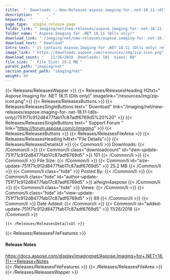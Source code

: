 ```yaml
---
title:  "  Downloads ---New-Releases-aspose.imaging-for-.net-18.11-(dlls-only) . " 
description:  "    . " 
keywords:  "    . " 
page_type:  single_release_page
folder_link: " imaging/net/new-releases/aspose.imaging-for-.net-18.11-(dlls-only)/"
folder_name: " Aspose.Imaging for .NET 18.11 (Dlls only)"
download_link: " /imaging/net/new-releases/aspose.imaging-for-.net-18.11-(dlls-only)/751f71c912d8477fab17c87adf6769d5"
download_text: " Download"
Intro_text: " It contains Aspose.Imaging for .NET 18.11 (Dlls only) release."
image_link: " https://downloads.aspose.com/resources/img/zip-icon.png"
download_count: "   11/26/2018  Downloads: 101  Views: 88"
file_size: "  File Size: 25.2 MB "
parent_path: "imaging/net"
section_parent_path: "imaging/net"
weight: 80 
---
```


{{< Releases/ReleasesWapper >}}
  {{< Releases/ReleasesHeading H2txt=" Aspose.Imaging for .NET 18.11 (Dlls only)" imagelink="/resources/img/zip-icon.png">}}
  {{< Releases/ReleasesButtons >}}
    {{< Releases/ReleasesSingleButtons text=" Download" link="/imaging/net/new-releases/aspose.imaging-for-.net-18.11-(dlls-only)/751f71c912d8477fab17c87adf6769d5%20%20" >}}
    {{< Releases/ReleasesSingleButtons text=" Support Forum " link="https://forum.aspose.com/c/imaging" >}}
  {{< Releases/ReleasesButtons >}}
  {{< Releases/ReleasesFileArea >}}
    {{< Releases/ReleasesHeading h4txt="File Details">}}
    {{< Releases/ReleasesDetailsUl >}}
            {{< Common/li  >}} Downloads: {{< /Common/li >}} 
      {{< Common/li class="downloadcount" id="dwn-update-751f71c912d8477fab17c87adf6769d5" >}} 101 {{< /Common/li >}} 
      {{< Common/li  >}} File Size: {{< /Common/li >}} 
      {{< Common/li id="size-update-751f71c912d8477fab17c87adf6769d5" >}} 25.2 MB {{< /Common/li >}} 
      {{< Common/li  class="hide" >}} Posted By: {{< /Common/li >}} 
      {{< Common/li class="hide" id="author-update-751f71c912d8477fab17c87adf6769d5" >}} aifeigin4aspose {{< /Common/li >}} 
      {{< Common/li class="hide"  >}} Views: {{< /Common/li >}} 
      {{< Common/li class="hide" id="view-update-751f71c912d8477fab17c87adf6769d5" >}} 89 {{< /Common/li >}} 
      {{< Common/li  >}} Date Added: {{< /Common/li >}} 
      {{< Common/li id="added-update-751f71c912d8477fab17c87adf6769d5" >}} 11/26/2018 {{< /Common/li >}} 

    {{< /Releases/ReleasesDetailsUl >}}

  {{< Releases/ReleasesFileFeatures >}}
      <h4>Release Notes</h4><div><a href="https://docs.aspose.com/display/imagingnet/Aspose.Imaging+for+.NET+18.11+-+Release+Notes">https://docs.aspose.com/display/imagingnet/Aspose.Imaging+for+.NET+18.11+-+Release+Notes</a></div>
  {{< /Releases/ReleasesFileFeatures >}}
 {{< /Releases/ReleasesFileArea >}}
{{< /Releases/ReleasesWapper >}}


